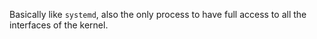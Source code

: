Basically like `systemd`, also the only process to have full access to all the interfaces of the kernel.